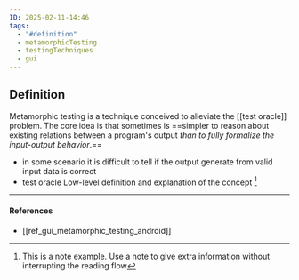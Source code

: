 ```yaml
---
ID: 2025-02-11-14:46
tags:
  - "#definition"
  - metamorphicTesting
  - testingTechniques
  - gui
---
```

## Definition

Metamorphic testing is a technique conceived to alleviate the [[test oracle]] problem. The core idea is that sometimes is ==simpler to reason about existing relations between a program's output *than to fully formalize the input-output behavior*.==
- in some scenario it is difficult to tell if the output generate from valid input data is correct
- test oracle
Low-level definition and explanation of the concept [^1]

---
#### References
- [[ref_gui_metamorphic_testing_android]]

[^1]: This is a note example. Use a note to give extra information without interrupting the reading flow